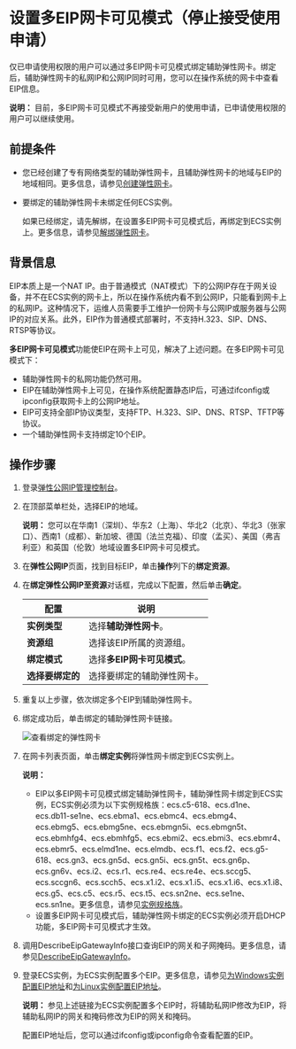# 设置多EIP网卡可见模式（停止接受使用申请）

仅已申请使用权限的用户可以通过多EIP网卡可见模式绑定辅助弹性网卡。绑定后，辅助弹性网卡的私网IP和公网IP同时可用，您可以在操作系统的网卡中查看EIP信息。

**说明：** 目前，多EIP网卡可见模式不再接受新用户的使用申请，已申请使用权限的用户可以继续使用。

## 前提条件

-   您已经创建了专有网络类型的辅助弹性网卡，且辅助弹性网卡的地域与EIP的地域相同。更多信息，请参见[创建弹性网卡](/cn.zh-CN/网络/弹性网卡/创建弹性网卡.md)。
-   要绑定的辅助弹性网卡未绑定任何ECS实例。

    如果已经绑定，请先解绑，在设置多EIP网卡可见模式后，再绑定到ECS实例上。更多信息，请参见[解绑弹性网卡](/cn.zh-CN/网络/弹性网卡/解绑弹性网卡.md)。


## 背景信息

EIP本质上是一个NAT IP。由于普通模式（NAT模式）下的公网IP存在于网关设备，并不在ECS实例的网卡上，所以在操作系统内看不到公网IP，只能看到网卡上的私网IP。这种情况下，运维人员需要手工维护一份网卡与公网IP或服务器与公网IP的对应关系。此外，EIP作为普通模式部署时，不支持H.323、SIP、DNS、RTSP等协议。

**多EIP网卡可见模式**功能使EIP在网卡上可见，解决了上述问题。在多EIP网卡可见模式下：

-   辅助弹性网卡的私网功能仍然可用。
-   EIP在辅助弹性网卡上可见，在操作系统配置静态IP后，可通过ifconfig或ipconfig获取网卡上的公网IP地址。
-   EIP可支持全部IP协议类型，支持FTP、H.323、SIP、DNS、RTSP、TFTP等协议。
-   一个辅助弹性网卡支持绑定10个EIP。

## 操作步骤

1.  登录[弹性公网IP管理控制台](https://vpc.console.aliyun.com/eip)。

2.  在顶部菜单栏处，选择EIP的地域。

    **说明：** 您可以在华南1（深圳）、华东2（上海）、华北2（北京）、华北3（张家口）、西南1（成都）、新加坡、德国（法兰克福）、印度（孟买）、美国（弗吉利亚）和英国（伦敦）地域设置多EIP网卡可见模式。

3.  在**弹性公网IP**页面，找到目标EIP，单击**操作**列下的**绑定资源**。

4.  在**绑定弹性公网IP至资源**对话框，完成以下配置，然后单击**确定**。

    |配置|说明|
    |--|--|
    |**实例类型**|选择**辅助弹性网卡**。|
    |**资源组**|选择该EIP所属的资源组。|
    |**绑定模式**|选择**多EIP网卡可见模式**。|
    |**选择要绑定的**|选择要绑定的辅助弹性网卡。|

5.  重复以上步骤，依次绑定多个EIP到辅助弹性网卡。

6.  绑定成功后，单击绑定的辅助弹性网卡链接。

    ![查看绑定的弹性网卡](https://static-aliyun-doc.oss-accelerate.aliyuncs.com/assets/img/zh-CN/8520579161/p33382.png)

7.  在网卡列表页面，单击**绑定实例**将弹性网卡绑定到ECS实例上。

    **说明：**

    -   EIP以多EIP网卡可见模式绑定辅助弹性网卡，辅助弹性网卡绑定到ECS实例，ECS实例必须为以下实例规格族：ecs.c5-618、ecs.d1ne、ecs.db11-se1ne、ecs.ebma1、ecs.ebmc4、ecs.ebmg4、ecs.ebmg5、ecs.ebmg5ne、ecs.ebmgn5i、ecs.ebmgn5t、ecs.ebmhfg4、ecs.ebmhfg5、ecs.ebmi2、ecs.ebmi3、ecs.ebmr4、ecs.ebmr5、ecs.elmd1ne、ecs.elmdb、ecs.f1、ecs.f2、ecs.g5-618、ecs.gn3、ecs.gn5d、ecs.gn5i、ecs.gn5t、ecs.gn6p、ecs.gn6v、ecs.i2、ecs.r1、ecs.re4、ecs.re4e、ecs.sccg5、ecs.sccgn6、ecs.scch5、ecs.x1.i2、ecs.x1.i5、ecs.x1.i6、ecs.x1.i8、ecs.g5、ecs.c5、ecs.r5、ecs.t5、ecs.sn2ne、ecs.se1ne、ecs.sn1ne。更多信息，请参见[实例规格族](/cn.zh-CN/实例/实例规格族.md)。
    -   设置多EIP网卡可见模式后，辅助弹性网卡绑定的ECS实例必须开启DHCP功能，多EIP网卡可见模式才生效。
8.  调用DescribeEipGatewayInfo接口查询EIP的网关和子网掩码。更多信息，请参见[DescribeEipGatewayInfo](/cn.zh-CN/API参考/弹性公网IP/DescribeEipGatewayInfo.md)。

9.  登录ECS实例，为ECS实例配置多个EIP。更多信息，请参见[为Windows实例配置EIP地址](/cn.zh-CN/网络/弹性网卡/分配辅助私网IP地址.md)和[为Linux实例配置EIP地址](/cn.zh-CN/网络/弹性网卡/分配辅助私网IP地址.md)。

    **说明：** 参见上述链接为ECS实例配置多个EIP时，将辅助私网IP修改为EIP，将辅助私网IP的网关和掩码修改为EIP的网关和掩码。

    配置EIP地址后，您可以通过ifconfig或ipconfig命令查看配置的EIP。


